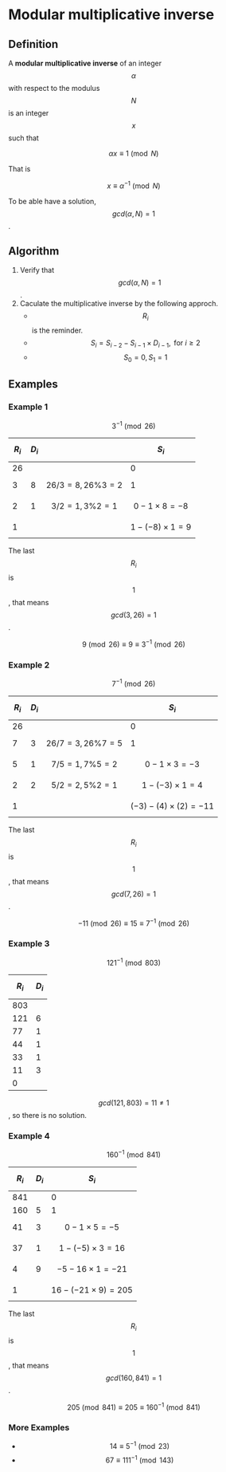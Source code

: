 # Modular multiplicative inverse

## Definition

A **modular multiplicative inverse** of an integer $$\alpha$$ with respect to the modulus $$N$$ is an integer $$x$$ such that

$$
\alpha x \equiv 1 \pmod{N}
$$

That is

$$
x\equiv \alpha^{-1}\pmod{N}
$$

To be able have a solution, $$gcd(\alpha,N)=1$$.

## Algorithm

1. Verify that $$gcd(\alpha,N)=1$$.
2. Caculate the multiplicative inverse by the following approch.
   * $$R_i$$is the reminder.
   * $$S_i=S_{i-2}-S_{i-1}\times D_{i-1}, \text{ for }i\geq2$$
   * $$S_0=0,S_1=1$$

## Examples

### Example 1

$$3^{-1}\pmod{26}$$

| $$R_i$$ | $$D_i$$ |  | $$S_i$$ |
| :--- | :--- | :--- | :--- |
| 26 |  |  | 0 |
| 3 | 8 | $$26/3=8,26\%3=2$$ | 1 |
| 2 | 1 | $$3/2=1,3\%2=1$$ | $$0-1\times8=-8$$ |
| 1 |  |  | $$1-(-8)\times 1=9$$ |

The last $$R_i$$is $$1$$, that means $$gcd(3,26)=1$$.

$$9\pmod{26}\equiv 9\equiv 3^{-1}\pmod{26}$$

### Example 2

$$7^{-1}\pmod{26}$$

| $$R_i$$ | $$D_i$$ |  | $$S_i$$ |
| :--- | :--- | :--- | :--- |
| 26 |  |  | 0 |
| 7 | 3 | $$26/7=3,26\%7=5$$ | 1 |
| 5 | 1 | $$7/5=1,7\%5=2$$ | $$0-1\times3=-3$$ |
| 2 | 2 | $$5/2=2,5\%2=1$$ | $$1-(-3)\times 1=4$$ |
| 1 |  |  | $$(-3)-(4)\times(2)=-11$$ |

The last $$R_i$$is $$1$$, that means $$gcd(7,26)=1$$.

$$-11\pmod{26}\equiv15\equiv7^{-1}\pmod{26}$$

### Example 3

$${121}^{-1}\pmod{803}$$

| $$R_i$$ | $$D_i$$ |
| :--- | :--- |
| 803 |  |
| 121 | 6 |
| 77 | 1 |
| 44 | 1 |
| 33 | 1 |
| 11 | 3 |
| 0 |  |

$$gcd(121,803)=11\neq1$$, so there is no solution.

### Example 4

$${160}^{-1}\pmod{841}$$

| $$R_i$$ | $$D_i$$ | $$S_i$$ |
| :--- | :--- | :--- |
| 841 |  | 0 |
| 160 | 5 | 1 |
| 41 | 3 | $$0-1\times5=-5$$ |
| 37 | 1 | $$1-(-5)\times3=16$$ |
| 4 | 9 | $$-5-16\times1=-21$$ |
| 1 |  | $$16-(-21\times9)=205$$ |

The last $$R_i$$is $$1$$, that means $$gcd(160,841)=1$$.

$$205\pmod{841}\equiv205\equiv{160}^{-1}\pmod{841}$$

### More Examples

* $$14\equiv 5^{-1}\pmod{23}$$
* $$67\equiv {111}^{-1}\pmod{143}$$



